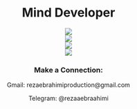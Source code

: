 <div align="center" >

<h1>Mind Developer</h1>
<img src="https://skillicons.dev/icons?i=python,flask,mongodb,mysql&theme=dark" /><br>
<img src="https://skillicons.dev/icons?i=git,github,heroku&theme=dark" /><br>
<img src="https://skillicons.dev/icons?i=vscode,ableton,notion&theme=dark" /><br>
<img src="https://skillicons.dev/icons?i=html,css&theme=dark" />
<h3>Make a Connection:</h3>
<p>Gmail: rezaebrahimiproduction@gmail.com </p>
<p>Telegram: @rezaaebraahimi</p>
</div>
